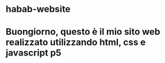 # habab-website
# Buongiorno, questo è il mio sito web realizzato utilizzando html, css e javascript p5